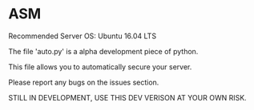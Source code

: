 # ASM

Recommended Server OS: Ubuntu 16.04 LTS

The file 'auto.py' is a alpha development piece of python.

This file allows you to automatically secure your server. 

Please report any bugs on the issues section.

STILL IN DEVELOPMENT, USE THIS DEV VERISON AT YOUR OWN RISK.
